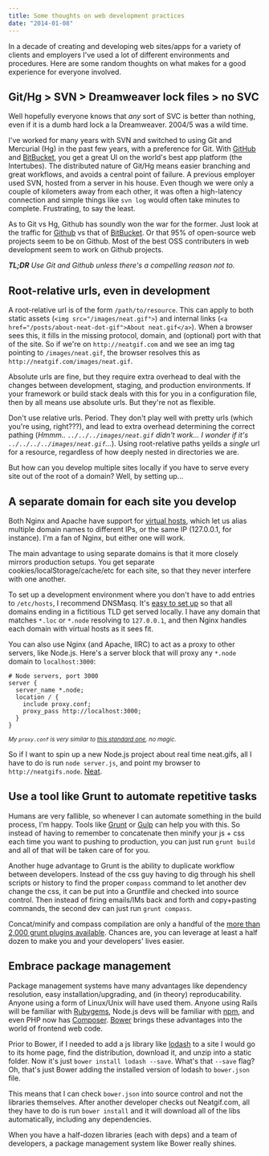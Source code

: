 ```yaml
---
title: Some thoughts on web development practices
date: "2014-01-08"
---
```


In a decade of creating and developing web sites/apps for a variety of clients and employers I've used a lot of different environments and procedures. Here are some random thoughts on what makes for a good experience for everyone involved.

## Git/Hg > SVN > Dreamweaver lock files > no SVC

Well hopefully everyone knows that *any* sort of SVC is better than nothing, even if it is a dumb hard lock a la Dreamweaver. 2004/5 was a wild time.

I've worked for many years with SVN and switched to using Git and Mercurial (Hg) in the past few years, with a preference for Git. With [GitHub][] and [BitBucket][], you get a great UI on the world's best app platform (the Intertubes). The distributed nature of Git/Hg means easier branching and great workflows, and avoids a central point of failure. A previous employer used SVN, hosted from a server in his house. Even though we were only a couple of kilometers away from each other, it was often a high-latency connection and simple things like `svn log` would often take minutes to complete. Frustrating, to say the least.

As to Git vs Hg, Github has soundly won the war for the former. Just look at the traffic for [Github][0] vs that of [BitBucket][1]. Or that 95% of open-source web projects seem to be on Github. Most of the best OSS contributers in web development seem to work on Github projects.

***TL;DR*** *Use Git and Github unless there's a compelling reason not to.*

[Github]: https://github.com
[BitBucket]: https://bitbucket.com

[0]: http://www.alexa.com/siteinfo/github.com
[1]: http://www.alexa.com/siteinfo/bitbucket.org

## Root-relative urls, even in development

A root-relative url is of the form `/path/to/resource`. This can apply to both static assets (`<img src="/images/neat.gif">`) and internal links (`<a href="/posts/about-neat-dot-gif">About neat.gif</a>`). When a browser sees this, it fills in the missing protocol, domain, and (optional) port with that of the site. So if we're on `http://neatgif.com` and we see an img tag pointing to `/images/neat.gif`, the browser resolves this as `http://neatgif.com/images/neat.gif`.

Absolute urls are fine, but they require extra overhead to deal with the changes between development, staging, and production environments. If your framework or build stack deals with this for you in a configuration file, then by all means use absolute urls. But they're not as flexible.

Don't use relative urls. Period. They don't play well with pretty urls (which you're using, right???), and lead to extra overhead determining the correct pathing (*Hmmm.. `../../../images/neat.gif` didn't work... I wonder if it's `../../../../images/neat.gif`...*). Using root-relative paths yeilds a *single* url for a resource, regardless of how deeply nested in directories we are.

But how can you develop multiple sites locally if you have to serve every site out of the root of a domain? Well, by setting up...

## A separate domain for each site you develop

Both Nginx and Apache have support for [virtual hosts][10], which let us alias multiple domain names to different IPs, or the same IP (127.0.0.1, for instance). I'm a fan of Nginx, but either one will work.

The main advantage to using separate domains is that it more closely mirrors production setups. You get separate cookies/localStorage/cache/etc for each site, so that they never interfere with one another.

To set up a development environment where you don't have to add entries to `/etc/hosts`, I recommend DNSMasq. It's [easy to set up][11] so that all domains ending in a fictitious TLD get served locally. I have any domain that matches `*.loc` or `*.node` resolving to `127.0.0.1`, and then Nginx handles each domain with virtual hosts as it sees fit.

You can also use Nginx (and Apache, IIRC) to act as a proxy to other servers, like Node.js. Here's a server block that will proxy any `*.node` domain to `localhost:3000`:

```
# Node servers, port 3000
server {
  server_name *.node;
  location / {
    include proxy.conf;
    proxy_pass http://localhost:3000;
  }
}
```
<small><em>My `proxy.conf` is very similar to [this standard one][12], no magic.</em></small>


So if I want to spin up a new Node.js project about real time neat.gifs, all I have to do is run `node server.js`, and point my browser to `http://neatgifs.node`. [Neat][14].


[10]: http://en.wikipedia.org/wiki/Virtual_hosting
[11]: http://daniel.hahler.de/easy-dns-wildcard-setup-for-local-domains-using-dnsmasq
[12]: http://wiki.nginx.org/FullExample#proxy_conf
[14]: http://i.imgur.com/OtHkTz1.gif

## Use a tool like Grunt to automate repetitive tasks

Humans are very fallible, so whenever I can automate something in the build process, I'm happy. Tools like [Grunt][] or [Gulp][] can help you with this. So instead of having to remember to concatenate then minify your js + css each time you want to pushing to production, you can just run `grunt build` and all of that will be taken care of for you.

Another huge advantage to Grunt is the ability to duplicate workflow between developers. Instead of the css guy having to dig through his shell scripts or history to find the proper `compass` command to let another dev change the css, it can be put into a Gruntfile and checked into source control. Then instead of firing emails/IMs back and forth and copy+pasting commands, the second dev can just run `grunt compass`.

Concat/minify and compass compilation are only a handful of the [more than 2,000 grunt plugins available][20]. Chances are, you can leverage at least a half dozen to make you and your developers' lives easier.

[Grunt]:http://gruntjs.com/
[Gulp]:http://gulpjs.com/
[20]: http://gruntjs.com/plugins

## Embrace package management

Package management systems have many advantages like dependency resolution, easy installation/upgrading, and (in theory) reproducability. Anyone using a form of Linux/Unix will have used them. Anyone using Rails will be familiar with [Rubygems][], Node.js devs will be familiar with [npm][], and even PHP now has [Composer][]. [Bower][] brings these advantages into the world of frontend web code.

Prior to Bower, if I needed to add a js library like [lodash][] to a site I would go to its home page, find the distribution, download it, and unzip into a static folder. Now it's just `bower install lodash --save`. What's that `--save` flag? Oh, that's just Bower adding the installed version of lodash to `bower.json` file.

This means that I can check `bower.json` into source control and not the libraries themselves. After another developer checks out Neatgif.com, all they have to do is run `bower install` and it will download all of the libs automatically, including any dependencies.

When you have a half-dozen libraries (each with deps) and a team of developers, a package management system like Bower really shines.

[Rubygems]: http://rubygems.org/
[Composer]: http://getcomposer.org/
[Bower]: http://bower.io
[npm]: http://npmjs.org
[lodash]: http://lodash.com/